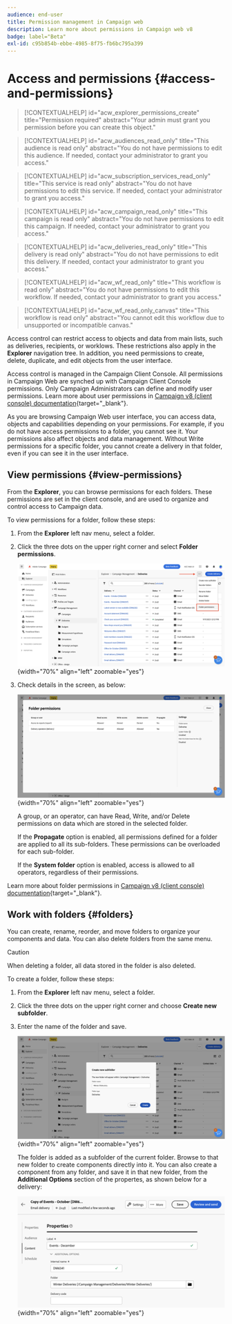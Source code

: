 ```yaml
---
audience: end-user
title: Permission management in Campaign web
description: Learn more about permissions in Campaign web v8
badge: label="Beta"
exl-id: c95b854b-ebbe-4985-8f75-fb6bc795a399
---
```

# Access and permissions {#access-and-permissions}

>[!CONTEXTUALHELP]
>id="acw_explorer_permissions_create"
>title="Permission required"
>abstract="Your admin must grant you permission before you can create this object."


>[!CONTEXTUALHELP]
>id="acw_audiences_read_only"
>title="This audience is read only"
>abstract="You do not have permissions to edit this audience. If needed, contact your administrator to grant you access."


>[!CONTEXTUALHELP]
>id="acw_subscription_services_read_only"
>title="This service is read only"
>abstract="You do not have permissions to edit this service. If needed, contact your administrator to grant you access."


>[!CONTEXTUALHELP]
>id="acw_campaign_read_only"
>title="This campaign is read only"
>abstract="You do not have permissions to edit this campaign. If needed, contact your administrator to grant you access."

>[!CONTEXTUALHELP]
>id="acw_deliveries_read_only"
>title="This delivery is read only"
>abstract="You do not have permissions to edit this delivery. If needed, contact your administrator to grant you access."


>[!CONTEXTUALHELP]
>id="acw_wf_read_only"
>title="This workflow is read only"
>abstract="You do not have permissions to edit this workflow. If needed, contact your administrator to grant you access."

>[!CONTEXTUALHELP]
>id="acw_wf_read_only_canvas"
>title="This workflow is read only"
>abstract="You cannot edit this workflow due to unsupported or incompatible canvas."

Access control can restrict access to objects and data from main lists, such as deliveries, recipients, or worklows. These restrictions also apply in the **Explorer** navigation tree. In addition, you need permissions to create, delete, duplicate, and edit objects from the user interface.

Access control is managed in the Campaign Client Console. All permissions in Campaign Web are synched up with Campaign Client Console permissions. Only Campaign Administrators can define and modify user permissions. Learn more about user permissions in [Campaign v8 (client console) documentation](https://experienceleague.adobe.com/docs/campaign/campaign-v8/admin/permissions/gs-permissions.html){target="_blank"}.

As you are browsing Campaign Web user interface, you can access data, objects and capabilities depending on your permissions. For example, if you do not have access permissions to a folder, you cannot see it. Your permissions also affect objects and data management. Without Write permissions for a specific folder, you cannot create a delivery in that folder, even if you can see it in the user interface.

## View permissions {#view-permissions}

From the **Explorer**, you can browse permissions for each folders. These permissions are set in the client console, and are used to organize and control access to Campaign data.

To view permissions for a folder, follow these steps:

1. From the **Explorer** left nav menu, select a folder.
1. Click the three dots on the upper right corner and select **Folder permissions**.

    ![](assets/permissions-view-menu.png){width="70%" align="left" zoomable="yes"}

1. Check details in the screen, as below:

    ![](assets/permissions-view-screen.png){width="70%" align="left" zoomable="yes"}

    A group, or an operator, can have Read, Write, and/or Delete permissions on data which are stored in the selected folder. 
    
    If the **Propagate** option is enabled, all permissions defined for a folder are applied to all its sub-folders. These permissions can be overloaded for each sub-folder.

    If the **System folder** option is enabled, access is allowed to all operators, regardless of their permissions.

Learn more about folder permissions in [Campaign v8 (client console) documentation](https://experienceleague.adobe.com/docs/campaign/campaign-v8/admin/permissions/folder-permissions.html){target="_blank"}.


## Work with folders {#folders}

You can create, rename, reorder, and move folders to organize your components and data. You can also delete folders from the same menu. 

>[!CAUTION]
>
>When deleting a folder, all data stored in the folder is also deleted.

To create a folder, follow these steps:

1. From the **Explorer** left nav menu, select a folder.
1. Click the three dots on the upper right corner and choose **Create new subfolder**.
1. Enter the name of the folder and save. 

    ![](assets/create-new-subfolder.png){width="70%" align="left" zoomable="yes"}

    The folder is added as a subfolder of the current folder. Browse to that new folder to create components directly into it. You can also create a component from any folder, and save it in that new folder, from the **Additional Options** section of the propertes, as shown below for a delivery:

    ![](assets/delivery-properties-folder.png){width="70%" align="left" zoomable="yes"}
